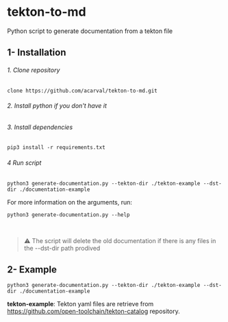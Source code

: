 # tekton-to-md
Python script to generate documentation from a tekton file


## 1- Installation

###### 1. Clone repository
```
clone https://github.com/acarval/tekton-to-md.git
```

###### 2. Install python if you don't have it

###### 3. Install dependencies

```shell
pip3 install -r requirements.txt
```

###### 4 Run script

```
python3 generate-documentation.py --tekton-dir ./tekton-example --dst-dir ./documentation-example

```

For more information on the arguments, run:
```
python3 generate-documentation.py --help

```

<br>

> :warning: The script will delete the old documentation if there is any files in the --dst-dir path prodived 


## 2- Example

```
python3 generate-documentation.py --tekton-dir ./tekton-example --dst-dir ./documentation-example

```

**tekton-example**: Tekton yaml files are retrieve from https://github.com/open-toolchain/tekton-catalog repository. 
